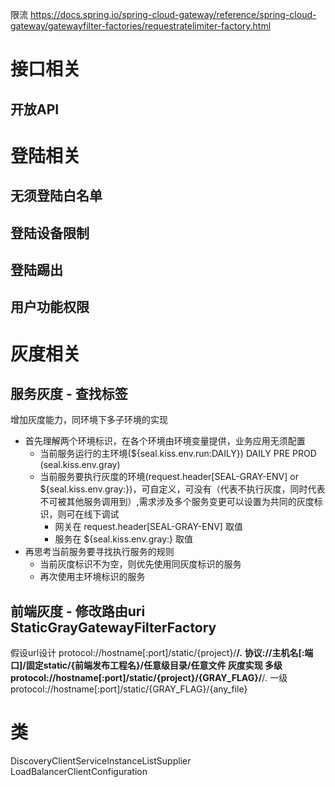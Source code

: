 限流
https://docs.spring.io/spring-cloud-gateway/reference/spring-cloud-gateway/gatewayfilter-factories/requestratelimiter-factory.html

# 接口相关
## 开放API

# 登陆相关
## 无须登陆白名单
## 登陆设备限制
## 登陆踢出
## 用户功能权限

# 灰度相关
## 服务灰度 - 查找标签
增加灰度能力，同环境下多子环境的实现
* 首先理解两个环境标识，在各个环境由环境变量提供，业务应用无须配置
  * 当前服务运行的主环境(${seal.kiss.env.run:DAILY}) DAILY PRE PROD (seal.kiss.env.gray)
  * 当前服务要执行灰度的环境(request.header\[SEAL-GRAY-ENV] or ${seal.kiss.env.gray:})，可自定义，可没有（代表不执行灰度，同时代表不可被其他服务调用到）,需求涉及多个服务变更可以设置为共同的灰度标识，则可在线下调试
    * 网关在 request.header\[SEAL-GRAY-ENV] 取值
    * 服务在 ${seal.kiss.env.gray:} 取值
* 再思考当前服务要寻找执行服务的规则
  * 当前灰度标识不为空，则优先使用同灰度标识的服务
  * 再次使用主环境标识的服务


## 前端灰度 - 修改路由uri StaticGrayGatewayFilterFactory
假设url设计 protocol://hostname[:port]/static/{project}/**/*.*
协议://主机名[:端口]/固定static/{前端发布工程名}/任意级目录/任意文件
灰度实现
多级
protocol://hostname[:port]/static/{project}/{GRAY_FLAG}/**/*.*
一级
protocol://hostname[:port]/static/{GRAY_FLAG}/{any_file}

# 类
DiscoveryClientServiceInstanceListSupplier
LoadBalancerClientConfiguration